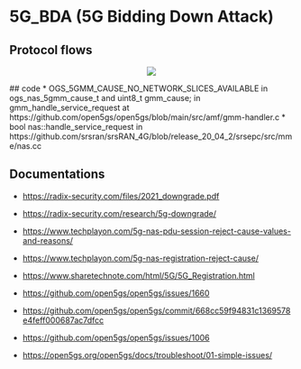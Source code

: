 # 5G_BDA (5G Bidding Down Attack)
## Protocol flows
<p align="center">
  <img src="https://github.com/SitrakaResearchAndPOC/fork_5G_bda1/blob/main/5g_bda.jpg">
</p>
## code
*  OGS_5GMM_CAUSE_NO_NETWORK_SLICES_AVAILABLE in ogs_nas_5gmm_cause_t  and  uint8_t gmm_cause; in gmm_handle_service_request  at https://github.com/open5gs/open5gs/blob/main/src/amf/gmm-handler.c
*  bool nas::handle_service_request in https://github.com/srsran/srsRAN_4G/blob/release_20_04_2/srsepc/src/mme/nas.cc

## Documentations
* https://radix-security.com/files/2021_downgrade.pdf
* https://radix-security.com/research/5g-downgrade/
* https://www.techplayon.com/5g-nas-pdu-session-reject-cause-values-and-reasons/
* https://www.techplayon.com/5g-nas-registration-reject-cause/
* https://www.sharetechnote.com/html/5G/5G_Registration.html

* https://github.com/open5gs/open5gs/issues/1660
* https://github.com/open5gs/open5gs/commit/668cc59f94831c1369578e4feff000687ac7dfcc
* https://github.com/open5gs/open5gs/issues/1006
* https://open5gs.org/open5gs/docs/troubleshoot/01-simple-issues/
